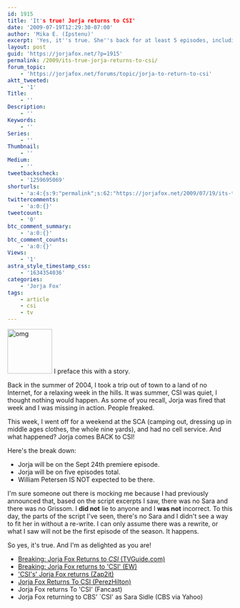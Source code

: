 ```yaml
---
id: 1915
title: 'It's true! Jorja returns to CSI'
date: '2009-07-19T12:29:30-07:00'
author: 'Mika E. (Ipstenu)'
excerpt: 'Yes, it''s true. She''s back for at least 5 episodes, including the premiere, however this will be sans Grissom.'
layout: post
guid: 'https://jorjafox.net/?p=1915'
permalink: /2009/its-true-jorja-returns-to-csi/
forum_topic:
    - 'https://jorjafox.net/forums/topic/jorja-to-return-to-csi'
aktt_tweeted:
    - '1'
Title:
    - ''
Description:
    - ''
Keywords:
    - ''
Series:
    - ''
Thumbnail:
    - ''
Medium:
    - ''
tweetbackscheck:
    - '1259695069'
shorturls:
    - 'a:4:{s:9:"permalink";s:62:"https://jorjafox.net/2009/07/19/its-true-jorja-returns-to-csi/";s:7:"tinyurl";s:26:"http://tinyurl.com/yfxnkcl";s:4:"isgd";s:18:"http://is.gd/53fmj";s:5:"bitly";s:19:"http://bit.ly/pn7sT";}'
twittercomments:
    - 'a:0:{}'
tweetcount:
    - '0'
btc_comment_summary:
    - 'a:0:{}'
btc_comment_counts:
    - 'a:0:{}'
Views:
    - '1'
astra_style_timestamp_css:
    - '1634354036'
categories:
    - 'Jorja Fox'
tags:
    - article
    - csi
    - tv
---
```


<img src="//static.jorjafox.net/wordpress/2009/07/baaaaack-100x100.jpg" alt="omg" title="omg" width="100" height="100" class="alignleft size-thumbnail wp-image-1916" /> I preface this with a story.

Back in the summer of 2004, I took a trip out of town to a land of no Internet, for a relaxing week in the hills.  It was summer, CSI was quiet, I thought nothing would happen.  As some of you recall, Jorja was fired that week and I was missing in action.  People freaked.

This week, I went off for a weekend at the SCA (camping out, dressing up in middle ages clothes, the whole nine yards), and had no cell service.  And what happened?  Jorja comes BACK to CSI!

Here's the break down:
<ul>
	<li>Jorja will be on the Sept 24th premiere episode.</li>
	<li>Jorja will be on five episodes total.</li>
	<li>William Petersen IS NOT expected to be there.</li>
</ul>

I'm sure someone out there is mocking me because I had previously announced that, based on the script excerpts I saw, there was no Sara and there was no Grissom.  I **did not** lie to anyone and I **was not** incorrect.  To this day, the parts of the script I've seen, there's no Sara and I didn't see a way to fit her in without a re-write.  I can only assume there was a rewrite, or what I saw will not be the first episode of the season. It happens.

So yes, it's true.  And I'm as delighted as you are!

<ul>
	<li><a href="http://www.tvguide.com/News/Jorja-Returns-CSI-1008233.aspx">Breaking: Jorja Fox Returns to<em> CSI</em> (TVGuide.com)</a></li>
	<li><a href="http://ausiellofiles.ew.com/2009/07/breaking-jorja-fox-returns-to-csi.html">Breaking: Jorja Fox returns to 'CSI' (EW)</a></li>
	<li><a href="http://blog.zap2it.com/frominsidethebox/2009/07/csis-jorja-fox-returns.html">'CSI's' Jorja Fox returns (Zap2it)</a></li>
	<li><a href="http://perezhilton.com/2009-07-18-jorja-fox-returns-to-csi">Jorja Fox Returns To CSI (PerezHilton)</a></li>
	<li>Jorja Fox returns To 'CSI' (Fancast)</li>
	<li>Jorja Fox returning to CBS' `CSI' as Sara Sidle (CBS via Yahoo)</li>
</ul>

